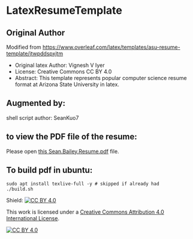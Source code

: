 # LatexResumeTemplate

## Original Author

Modified from https://www.overleaf.com/latex/templates/asu-resume-template/jtwpddspxjtm

- Original latex Author: Vignesh V Iyer
- License: Creative Commons CC BY 4.0
- Abstract: This template represents popular computer science resume format at Arizona State University in latex.


## Augmented by:
shell script author: SeanKuo7

## to view the PDF file of the resume:

Please open [this Sean.Bailey.Resume.pdf](https://github.com/SeanKuo7/LatexResumeTemplate/blob/main/Sean.Bailey.Resume.pdf) file.

## To build pdf in ubuntu:

```
sudo apt install texlive-full -y # skipped if already had
./build.sh
```

Shield: [![CC BY 4.0][cc-by-shield]][cc-by]

This work is licensed under a
[Creative Commons Attribution 4.0 International License][cc-by].

[![CC BY 4.0][cc-by-image]][cc-by]

[cc-by]: http://creativecommons.org/licenses/by/4.0/
[cc-by-image]: https://i.creativecommons.org/l/by/4.0/88x31.png
[cc-by-shield]: https://img.shields.io/badge/License-CC%20BY%204.0-lightgrey.svg